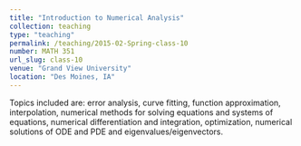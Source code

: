 ```yaml
---
title: "Introduction to Numerical Analysis"
collection: teaching
type: "teaching"
permalink: /teaching/2015-02-Spring-class-10
number: MATH 351
url_slug: class-10
venue: "Grand View University"
location: "Des Moines, IA"
---
```


Topics included are: error analysis, curve fitting, function approximation, interpolation, numerical methods for solving equations and systems of equations, numerical differentiation and integration, optimization, numerical solutions of ODE and PDE and eigenvalues/eigenvectors.
